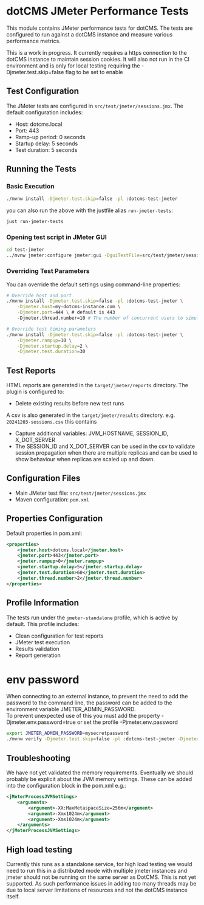 # dotCMS JMeter Performance Tests

This module contains JMeter performance tests for dotCMS. The tests are configured to run against a dotCMS instance and measure various performance metrics.

This is a work in progress.  It currently requires a https connection to the dotCMS instance to maintain session cookies.  It will also not run in the CI environment and is only for local testing requiring the -Djmeter.test.skip=false flag to be set to enable


## Test Configuration

The JMeter tests are configured in `src/test/jmeter/sessions.jmx`. The default configuration includes:

- Host: dotcms.local
- Port: 443
- Ramp-up period: 0 seconds
- Startup delay: 5 seconds
- Test duration: 5 seconds

## Running the Tests

### Basic Execution

```bash
./mvnw install -Djmeter.test.skip=false -pl :dotcms-test-jmeter
```

you can also run the above with the justfile alias `run-jmeter-tests`:


```bash
just run-jmeter-tests
```

### Opening test script in JMeter GUI

```bash
cd test-jmeter
../mvnw jmeter:configure jmeter:gui -DguiTestFile=src/test/jmeter/sessions.jmx
````

### Overriding Test Parameters

You can override the default settings using command-line properties:

```bash
# Override host and port
./mvnw install -Djmeter.test.skip=false -pl :dotcms-test-jmeter \
    -Djmeter.host=my-dotcms-instance.com \
    -Djmeter.port=444 \ # default is 443
    -Djmeter.thread.number=10 # The number of concurrent users to simulate

# Override test timing parameters
./mvnw install -Djmeter.test.skip=false -pl :dotcms-test-jmeter \
    -Djmeter.rampup=10 \
    -Djmeter.startup.delay=2 \
    -Djmeter.test.duration=30
```

## Test Reports

HTML reports are generated in the `target/jmeter/reports` directory. The plugin is configured to:
- Delete existing results before new test runs

A csv is also generated in the `target/jmeter/results` directory. e.g. `20241203-sessions.csv` this contains
- Capture additional variables: JVM_HOSTNAME, SESSION_ID, X_DOT_SERVER
- The SESSION_ID and X_DOT_SERVER can be used in the csv to validate session propagation when there are multiple replicas and can be used to show behaviour when replicas are scaled up and down.
## Configuration Files

- Main JMeter test file: `src/test/jmeter/sessions.jmx`
- Maven configuration: `pom.xml`

## Properties Configuration

Default properties in pom.xml:
```xml
<properties>
    <jmeter.host>dotcms.local</jmeter.host>
    <jmeter.port>443</jmeter.port>
    <jmeter.rampup>0</jmeter.rampup>
    <jmeter.startup.delay>5</jmeter.startup.delay>
    <jmeter.test.duration>60</jmeter.test.duration>
    <jmeter.thread.number>2</jmeter.thread.number>
</properties>
```

## Profile Information

The tests run under the `jmeter-standalone` profile, which is active by default. This profile includes:
- Clean configuration for test reports
- JMeter test execution
- Results validation
- Report generation


# env password
When connecting to an external instance, to prevent the need to add the password to the command line, the password can be added to the environment variable JMETER_ADMIN_PASSWORD.  
To prevent unexpected use of this you must add the property -Djmeter.env.password=true  or set the profile -Pjmeter.env.password
```bash
export JMETER_ADMIN_PASSWORD=mysecretpassword
./mvnw verify -Djmeter.test.skip=false -pl :dotcms-test-jmeter -Djmeter.host=myhost -Djmeter.env.password=true
```

## Troubleshooting

We have not yet validated the memory requirements.  Eventually we should probably be explicit about the JVM memory settings.  These can be added into the configuration block 
in the pom.xml e.g.:
```xml
<jMeterProcessJVMSettings>
    <arguments>
        <argument>-XX:MaxMetaspaceSize=256m</argument>
        <argument>-Xmx1024m</argument>
        <argument>-Xms1024m</argument>
    </arguments>
</jMeterProcessJVMSettings>
```
## High load testing
Currently this runs as a standalone service, for high load testing we would need to run this in a distributed mode with multiple jmeter instances and jmeter should not be running on the same server as DotCMS.  This is not yet supported.
As such performance issues in adding too many threads may be due to local server limitations of resources and not the dotCMS instance itself. 
